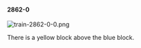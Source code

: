 #### 2862-0
![train-2862-0-0.png](https://github.com/lil-lab/nlvr/raw/master/nlvr/train/images/10/train-2862-0-0.png "train-2862-0-0.png")

There is a yellow block above the blue block.